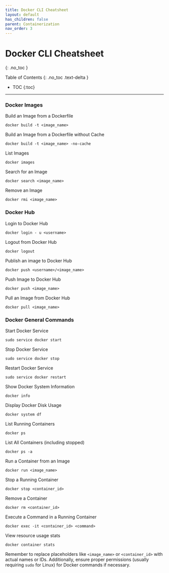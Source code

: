 ```yaml
---
title: Docker CLI Cheatsheet
layout: default
has_children: false
parent: Containerization
nav_order: 3
---
```


# Docker CLI Cheatsheet
{: .no_toc }

Table of Contents
{: .no_toc .text-delta }

- TOC
{:toc}

---

### Docker Images

Build an Image from a Dockerfile
   ```
   docker build -t <image_name>
   ```

Build an Image from a Dockerfile without Cache
   ```
   docker build -t <image_name> -no-cache
   ```

List Images
   ```
   docker images
   ```

Search for an Image
   ```
   docker search <image_name>
   ```

Remove an Image
   ```
   docker rmi <image_name>
   ```

### Docker Hub

Login to Docker Hub
   ```
   docker login - u <username>
   ```

Logout from Docker Hub
   ```
   docker logout
   ```

Publish an image to Docker Hub
   ```
   docker push <username>/<image_name>
   ```

Push Image to Docker Hub
   ```
   docker push <image_name>
   ```

Pull an Image from Docker Hub
   ```
   docker pull <image_name>
   ```

### Docker General Commands

Start Docker Service
   ```
   sudo service docker start
   ```

Stop Docker Service
   ```
   sudo service docker stop
   ```

Restart Docker Service
   ```
   sudo service docker restart
   ```

Show Docker System Information
   ```
   docker info
   ```

Display Docker Disk Usage
   ```
   docker system df
   ```

List Running Containers
   ```
   docker ps
   ```

List All Containers (including stopped)
   ```
   docker ps -a
   ```

Run a Container from an Image
   ```
   docker run <image_name>
   ```

Stop a Running Container
   ```
   docker stop <container_id>
   ```

Remove a Container
   ```
   docker rm <container_id>
   ```

Execute a Command in a Running Container
   ```
   docker exec -it <container_id> <command>
   ```

View resource usage stats
   ```
   docker container stats
   ```

Remember to replace placeholders like `<image_name>` or `<container_id>` with actual names or IDs. Additionally, ensure proper permissions (usually requiring `sudo` for Linux) for Docker commands if necessary.